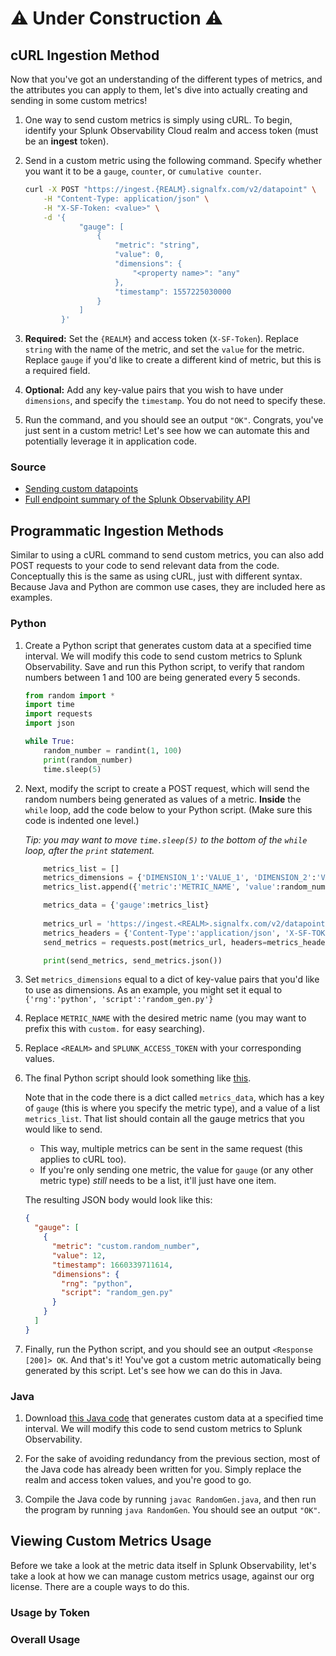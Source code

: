 # ⚠️ Under Construction ⚠️
## cURL Ingestion Method

Now that you've got an understanding of the different types of metrics, and the attributes you can apply to them, let's dive into actually creating and sending in some custom metrics!

1. One way to send custom metrics is simply using cURL. To begin, identify your Splunk Observability Cloud realm and access token (must be an **ingest** token).

2. Send in a custom metric using the following command. Specify whether you want it to be a `gauge`, `counter`, or `cumulative counter`. 

	```bash
	curl -X POST "https://ingest.{REALM}.signalfx.com/v2/datapoint" \
	    -H "Content-Type: application/json" \
	    -H "X-SF-Token: <value>" \
	    -d '{
	            "gauge": [
	                {
	                    "metric": "string",
	                    "value": 0,
	                    "dimensions": {
	                        "<property name>": "any"
	                    },
	                    "timestamp": 1557225030000
	                }
	            ]
	        }'
	```

3. **Required:** Set the `{REALM}` and access token (`X-SF-Token`). Replace `string` with the name of the metric, and set the `value` for the metric. Replace `gauge` if you'd like to create a different kind of metric, but this is a required field.

4. **Optional:** Add any key-value pairs that you wish to have under `dimensions`, and specify the `timestamp`. You do not need to specify these.

5. Run the command, and you should see an output `"OK"`. Congrats, you've just sent in a custom metric! Let's see how we can automate this and potentially leverage it in application code.

### Source
- [Sending custom datapoints](https://dev.splunk.com/observability/reference/api/ingest_data/latest#endpoint-send-metrics)
- [Full endpoint summary of the Splunk Observability API](https://dev.splunk.com/observability/docs/apibasics/api_list)

## Programmatic Ingestion Methods

Similar to using a cURL command to send custom metrics, you can also add POST requests to your code to send relevant data from the code. Conceptually this is the same as using cURL, just with different syntax. Because Java and Python are common use cases, they are included here as examples.

### Python

1. Create a Python script that generates custom data at a specified time interval. We will modify this code to send custom metrics to Splunk Observability. Save and run this Python script, to verify that random numbers between 1 and 100 are being generated every 5 seconds.

	```python
	from random import *
	import time
	import requests
	import json

	while True:
	    random_number = randint(1, 100)
	    print(random_number)
	    time.sleep(5)
	```

2. Next, modify the script to create a POST request, which will send the random numbers being generated as values of a metric. **Inside** the `while` loop, add the code below to your Python script. (Make sure this code is indented one level.) 

	*Tip: you may want to move `time.sleep(5)` to the bottom of the `while` loop, after the `print` statement.*

	```python
	    metrics_list = []
	    metrics_dimensions = {'DIMENSION_1':'VALUE_1', 'DIMENSION_2':'VALUE_2'}
	    metrics_list.append({'metric':'METRIC_NAME', 'value':random_number, 'timestamp':int(time.time()*1000), 'dimensions':metrics_dimensions})

	    metrics_data = {'gauge':metrics_list}
	    
	    metrics_url = 'https://ingest.<REALM>.signalfx.com/v2/datapoint'
	    metrics_headers = {'Content-Type':'application/json', 'X-SF-TOKEN':'SPLUNK_ACCESS_TOKEN'}
	    send_metrics = requests.post(metrics_url, headers=metrics_headers, data=json.dumps(metrics_data))

	    print(send_metrics, send_metrics.json())
	```

3. Set `metrics_dimensions` equal to a dict of key-value pairs that you'd like to use as dimensions. As an example, you might set it equal to `{'rng':'python', 'script':'random_gen.py'}`

4. Replace `METRIC_NAME` with the desired metric name (you may want to prefix this with `custom.` for easy searching). 

5. Replace `<REALM>` and `SPLUNK_ACCESS_TOKEN` with your corresponding values.

6. The final Python script should look something like [this](https://gist.github.com/smathur-splunk/2f9681884bde5ccb2ca6b30120e65956#file-random_gen-py).
	
	Note that in the code there is a dict called `metrics_data`, which has a key of `gauge` (this is where you specify the metric type), and a value of a list `metrics_list`. That list should contain all the gauge metrics that you would like to send.

	- This way, multiple metrics can be sent in the same request (this applies to cURL too). 
	- If you're only sending one metric, the value for `gauge` (or any other metric type) *still* needs to be a list, it'll just have one item.

	The resulting JSON body would look like this:
	```json
	{
	  "gauge": [
	    {
	      "metric": "custom.random_number",
	      "value": 12,
	      "timestamp": 1660339711614,
	      "dimensions": {
	        "rng": "python",
	        "script": "random_gen.py"
	      }
	    }
	  ]
	}
	```

7. Finally, run the Python script, and you should see an output `<Response [200]> OK`. And that's it! You've got a custom metric automatically being generated by this script. Let's see how we can do this in Java.

### Java
1. Download [this Java code](https://gist.github.com/smathur-splunk/2f9681884bde5ccb2ca6b30120e65956#file-randomgen-java) that generates custom data at a specified time interval. We will modify this code to send custom metrics to Splunk Observability.

2. For the sake of avoiding redundancy from the previous section, most of the Java code has already been written for you. Simply replace the realm and access token values, and you're good to go.

3. Compile the Java code by running `javac RandomGen.java`, and then run the program by running `java RandomGen`. You should see an output `"OK"`.

## Viewing Custom Metrics Usage

Before we take a look at the metric data itself in Splunk Observability, let's take a look at how we can manage custom metrics usage, against our org license. There are a couple ways to do this.

### Usage by Token

### Overall Usage